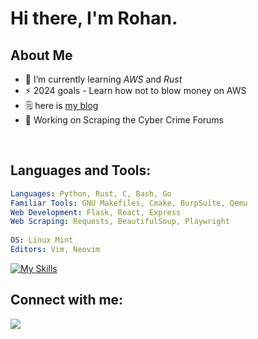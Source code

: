 
# Hi there, I'm Rohan.

## About Me 

- 🌱 I’m currently learning *AWS* and *Rust*
- ⚡ 2024 goals - Learn how not to blow money on AWS
- 🗒️ here is [my blog](https://snowkluster.github.io/)
- 💾 Working on Scraping the Cyber Crime Forums 
<br>


## Languages and Tools:
```yaml
Languages: Python, Rust, C, Bash, Go 
Familiar Tools: GNU Makefiles, Cmake, BurpSuite, Qemu
Web Development: Flask, React, Express
Web Scraping: Requests, BeautifulSoup, Playwright 
  
OS: Linux Mint
Editors: Vim, Neovim
```
[![My Skills](https://skillicons.dev/icons?i=ts,express,flask,fastapi,docker,nodejs,neovim,bash,c,linux,python,go,git)](https://skillicons.dev)


<h2 align="left">Connect with me:</h2>
<p align="left">
   <a href="https://www.linkedin.com/in/rohan-kaushik1/">
      <img src="https://skillicons.dev/icons?i=linkedin" />
   </a>
</p>

<!---
snow-kluster/snow-kluster is a ✨ special ✨ repository because its `README.md` (this file) appears on your GitHub profile.
You can click the Preview link to take a look at your changes.
--->
